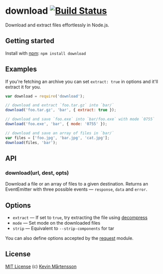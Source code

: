 # download [![Build Status](https://secure.travis-ci.org/kevva/download.png?branch=master)](http://travis-ci.org/kevva/download)

Download and extract files effortlessly in Node.js.

## Getting started

Install with [npm](https://npmjs.org/package/download): `npm install download`

## Examples

If you're fetching an archive you can set `extract: true` in options and 
it'll extract it for you.

```js
var download = require('download');

// download and extract `foo.tar.gz` into `bar/`
download('foo.tar.gz', 'bar', { extract: true });

// download and save `foo.exe` into `bar/foo.exe` with mode `0755`
download('foo.exe', 'bar', { mode: '0755' });

// download and save an array of files in `bar/`
var files = ['foo.jpg', 'bar.jpg', 'cat.jpg'];
download(files, 'bar');
```

## API

### download(url, dest, opts)

Download a file or an array of files to a given destination. Returns an EventEmitter 
with three possible events — `response`, `data` and `error`.

## Options

* `extract` — If set to `true`, try extracting the file using [decompress](https://github.com/kevva/decompress/)
* `mode` — Set mode on the downloaded files
* `strip` — Equivalent to `--strip-components` for tar

You can also define options accepted by the [request](https://github.com/mikeal/request/) module.

## License

[MIT License](http://en.wikipedia.org/wiki/MIT_License) (c) [Kevin Mårtensson](http://kevinmartensson.com)
